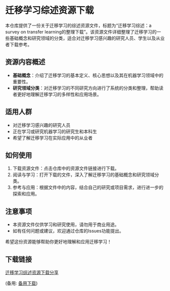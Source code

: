 # 迁移学习综述资源下载

本仓库提供了一份关于迁移学习的综述资源文件，标题为“迁移学习综述：a survey on transfer learning的整理下载”。该资源文件详细整理了迁移学习的一些基础概念和研究领域的分类，适合对迁移学习感兴趣的研究人员、学生以及从业者下载参考。

## 资源内容概述

- **基础概念**：介绍了迁移学习的基本定义、核心思想以及其在机器学习领域中的重要性。
- **研究领域分类**：对迁移学习的不同研究方向进行了系统的分类和整理，帮助读者更好地理解迁移学习的多样性和应用场景。

## 适用人群

- 对迁移学习感兴趣的研究人员
- 正在学习或研究机器学习的研究生和本科生
- 希望了解迁移学习在实际应用中的从业者

## 如何使用

1. 下载资源文件：点击仓库中的资源文件链接进行下载。
2. 阅读与学习：打开下载的文件，深入了解迁移学习的基础概念和研究领域分类。
3. 参考与应用：根据文件中的内容，结合自己的研究或项目需求，进行进一步的探索和应用。

## 注意事项

- 本资源文件仅供学习和研究使用，请勿用于商业用途。
- 如有任何问题或建议，欢迎通过仓库的Issues功能提出。

希望这份资源能够帮助你更好地理解和应用迁移学习！

## 下载链接
[迁移学习综述资源下载分享](https://pan.quark.cn/s/cf414b8df820) 

(备用: [备用下载](https://pan.baidu.com/s/1kWbaWtLs7rFzZkpjzJW9Lg?pwd=1234))
